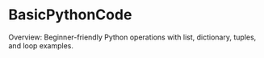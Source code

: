 # BasicPythonCode
Overview: 
Beginner-friendly Python operations with list, dictionary, tuples, and loop examples.
